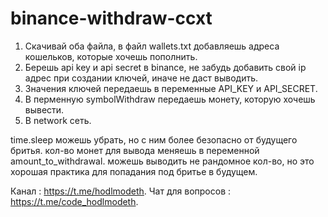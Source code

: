 # binance-withdraw-ccxt

1. Скачивай оба файла, в файл wallets.txt добавляешь адреса кошельков, которые хочешь пополнить.
2. Берешь api key и api secret в binance, не забудь добавить свой ip адрес при создании ключей, иначе не даст выводить.
3. Значения ключей передаешь в переменные API_KEY и API_SECRET.
4. В перменную symbolWithdraw передаешь монету, которую хочешь вывести.
5. В network сеть.

time.sleep можешь убрать, но с ним более безопасно от будущего бритья.
кол-во монет для вывода меняешь в переменной amount_to_withdrawal. можешь выводить не рандомное кол-во, но это хорошая практика для попадания под бритье в будущем.

Канал : https://t.me/hodlmodeth. 
Чат для вопросов : https://t.me/code_hodlmodeth.
